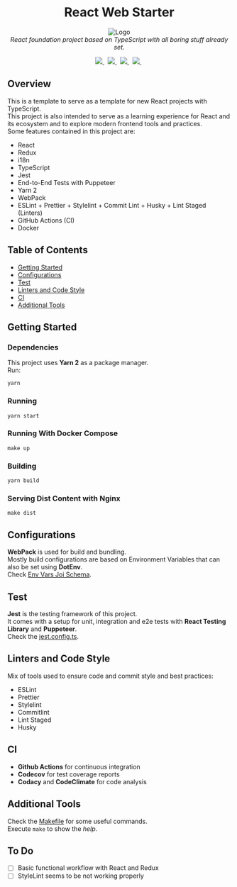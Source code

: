 <h1 align="center">React Web Starter</h1>

<p align="center">
    <img src="docs/assets/logo.png" alt="Logo" />
    <br/>
    <i>React foundation project based on TypeScript with all boring stuff already set.</i>
</p>

<p align="center">
  <a href="https://github.com/vitorsalgado/react-web-starter/actions/workflows/ci.yml">
    <img src="https://github.com/vitorsalgado/react-web-starter/actions/workflows/ci.yml/badge.svg">
  </a>&nbsp
  <a href="https://codecov.io/gh/vitorsalgado/react-web-starter">
    <img src="https://codecov.io/gh/vitorsalgado/react-web-starter/branch/master/graph/badge.svg?token=BB87R38Z87"/>
  </a>&nbsp
  <a href="https://codeclimate.com/github/vitorsalgado/react-web-starter/maintainability">
    <img src="https://api.codeclimate.com/v1/badges/126ad2708eb60164e6de/maintainability" />
  </a>&nbsp
  <a href="https://github.com/prettier/prettier">
    <img src="https://img.shields.io/badge/code_style-prettier-ff69b4.svg?style=flat-square"/>
  </a>&nbsp
</p>

## Overview

This is a template to serve as a template for new React projects with TypeScript.  
This project is also intended to serve as a learning experience for React and its ecosystem and to explore modern
frontend tools and practices.  
Some features contained in this project are:

- React
- Redux
- i18n
- TypeScript
- Jest
- End-to-End Tests with Puppeteer
- Yarn 2
- WebPack
- ESLint + Prettier + Stylelint + Commit Lint + Husky + Lint Staged (Linters)
- GitHub Actions (CI)
- Docker

## Table of Contents

- [Getting Started](#getting-started)
- [Configurations](#configurations)
- [Test](#test)
- [Linters and Code Style](#linters-and-code-style)
- [CI](#ci)
- [Additional Tools](#additional-tools)

## Getting Started

### Dependencies

This project uses **Yarn 2** as a package manager.  
Run:

```
yarn
```

### Running

```
yarn start
```

### Running With Docker Compose

```
make up
```

### Building

```
yarn build
```

### Serving Dist Content with Nginx

```
make dist
```

## Configurations

**WebPack** is used for build and bundling.  
Mostly build configurations are based on Environment Variables that can also be set using **DotEnv**.  
Check [Env Vars Joi Schema](configs/envvars/index.js).

## Test

**Jest** is the testing framework of this project.  
It comes with a setup for unit, integration and e2e tests with **React Testing Library** and **Puppeteer**.  
Check the [jest.config.ts](jest.config.ts).

## Linters and Code Style

Mix of tools used to ensure code and commit style and best practices:

- ESLint
- Prettier
- Stylelint
- Commitlint
- Lint Staged
- Husky

## CI

- **Github Actions** for continuous integration
- **Codecov** for test coverage reports
- **Codacy** and **CodeClimate** for code analysis

## Additional Tools

Check the [Makefile](Makefile) for some useful commands.  
Execute `make` to show the _help_.

## To Do

- [ ] Basic functional workflow with React and Redux
- [ ] StyleLint seems to be not working properly
